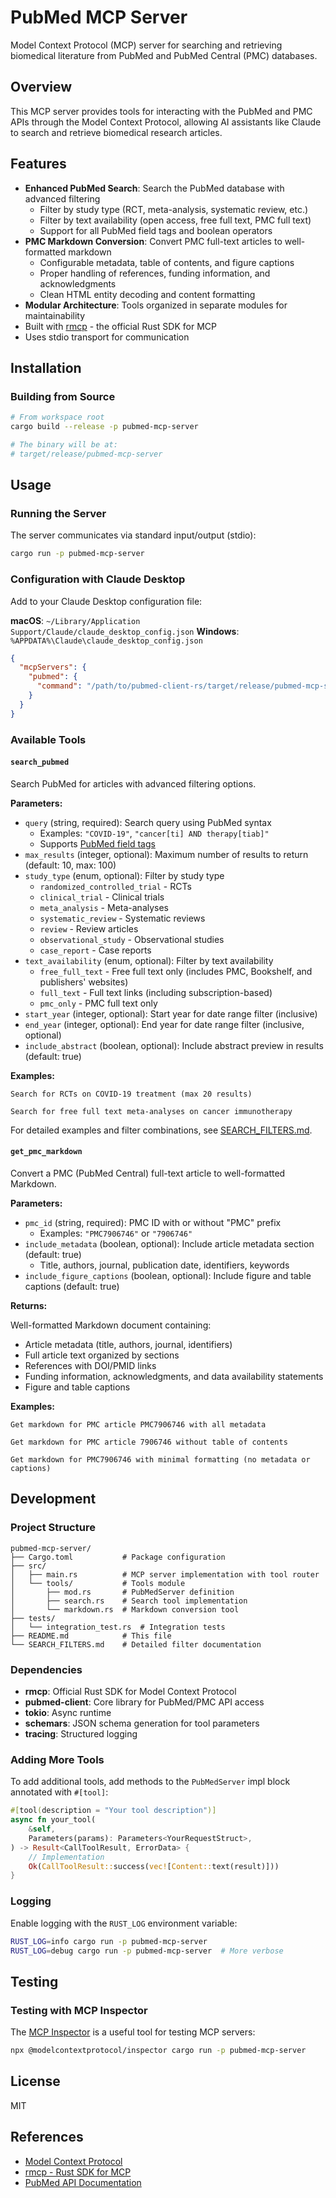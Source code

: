 # PubMed MCP Server

Model Context Protocol (MCP) server for searching and retrieving biomedical literature from PubMed and PubMed Central (PMC) databases.

## Overview

This MCP server provides tools for interacting with the PubMed and PMC APIs through the Model Context Protocol, allowing AI assistants like Claude to search and retrieve biomedical research articles.

## Features

- **Enhanced PubMed Search**: Search the PubMed database with advanced filtering
  - Filter by study type (RCT, meta-analysis, systematic review, etc.)
  - Filter by text availability (open access, free full text, PMC full text)
  - Support for all PubMed field tags and boolean operators
- **PMC Markdown Conversion**: Convert PMC full-text articles to well-formatted markdown
  - Configurable metadata, table of contents, and figure captions
  - Proper handling of references, funding information, and acknowledgments
  - Clean HTML entity decoding and content formatting
- **Modular Architecture**: Tools organized in separate modules for maintainability
- Built with [rmcp](https://github.com/modelcontextprotocol/rust-sdk) - the official Rust SDK for MCP
- Uses stdio transport for communication

## Installation

### Building from Source

```bash
# From workspace root
cargo build --release -p pubmed-mcp-server

# The binary will be at:
# target/release/pubmed-mcp-server
```

## Usage

### Running the Server

The server communicates via standard input/output (stdio):

```bash
cargo run -p pubmed-mcp-server
```

### Configuration with Claude Desktop

Add to your Claude Desktop configuration file:

**macOS**: `~/Library/Application Support/Claude/claude_desktop_config.json`
**Windows**: `%APPDATA%\Claude\claude_desktop_config.json`

```json
{
  "mcpServers": {
    "pubmed": {
      "command": "/path/to/pubmed-client-rs/target/release/pubmed-mcp-server"
    }
  }
}
```

### Available Tools

#### `search_pubmed`

Search PubMed for articles with advanced filtering options.

**Parameters:**

- `query` (string, required): Search query using PubMed syntax
  - Examples: `"COVID-19"`, `"cancer[ti] AND therapy[tiab]"`
  - Supports [PubMed field tags](https://pubmed.ncbi.nlm.nih.gov/help/#using-search-field-tags)
- `max_results` (integer, optional): Maximum number of results to return (default: 10, max: 100)
- `study_type` (enum, optional): Filter by study type
  - `randomized_controlled_trial` - RCTs
  - `clinical_trial` - Clinical trials
  - `meta_analysis` - Meta-analyses
  - `systematic_review` - Systematic reviews
  - `review` - Review articles
  - `observational_study` - Observational studies
  - `case_report` - Case reports
- `text_availability` (enum, optional): Filter by text availability
  - `free_full_text` - Free full text only (includes PMC, Bookshelf, and publishers' websites)
  - `full_text` - Full text links (including subscription-based)
  - `pmc_only` - PMC full text only
- `start_year` (integer, optional): Start year for date range filter (inclusive)
- `end_year` (integer, optional): End year for date range filter (inclusive, optional)
- `include_abstract` (boolean, optional): Include abstract preview in results (default: true)

**Examples:**

```
Search for RCTs on COVID-19 treatment (max 20 results)
```

```
Search for free full text meta-analyses on cancer immunotherapy
```

For detailed examples and filter combinations, see [SEARCH_FILTERS.md](SEARCH_FILTERS.md).

#### `get_pmc_markdown`

Convert a PMC (PubMed Central) full-text article to well-formatted Markdown.

**Parameters:**

- `pmc_id` (string, required): PMC ID with or without "PMC" prefix
  - Examples: `"PMC7906746"` or `"7906746"`
- `include_metadata` (boolean, optional): Include article metadata section (default: true)
  - Title, authors, journal, publication date, identifiers, keywords
- `include_figure_captions` (boolean, optional): Include figure and table captions (default: true)

**Returns:**

Well-formatted Markdown document containing:

- Article metadata (title, authors, journal, identifiers)
- Full article text organized by sections
- References with DOI/PMID links
- Funding information, acknowledgments, and data availability statements
- Figure and table captions

**Examples:**

```
Get markdown for PMC article PMC7906746 with all metadata
```

```
Get markdown for PMC article 7906746 without table of contents
```

```
Get markdown for PMC7906746 with minimal formatting (no metadata or captions)
```

## Development

### Project Structure

```
pubmed-mcp-server/
├── Cargo.toml           # Package configuration
├── src/
│   ├── main.rs          # MCP server implementation with tool router
│   └── tools/           # Tools module
│       ├── mod.rs       # PubMedServer definition
│       ├── search.rs    # Search tool implementation
│       └── markdown.rs  # Markdown conversion tool
├── tests/
│   └── integration_test.rs  # Integration tests
├── README.md            # This file
└── SEARCH_FILTERS.md    # Detailed filter documentation
```

### Dependencies

- **rmcp**: Official Rust SDK for Model Context Protocol
- **pubmed-client**: Core library for PubMed/PMC API access
- **tokio**: Async runtime
- **schemars**: JSON schema generation for tool parameters
- **tracing**: Structured logging

### Adding More Tools

To add additional tools, add methods to the `PubMedServer` impl block annotated with `#[tool]`:

```rust
#[tool(description = "Your tool description")]
async fn your_tool(
    &self,
    Parameters(params): Parameters<YourRequestStruct>,
) -> Result<CallToolResult, ErrorData> {
    // Implementation
    Ok(CallToolResult::success(vec![Content::text(result)]))
}
```

### Logging

Enable logging with the `RUST_LOG` environment variable:

```bash
RUST_LOG=info cargo run -p pubmed-mcp-server
RUST_LOG=debug cargo run -p pubmed-mcp-server  # More verbose
```

## Testing

### Testing with MCP Inspector

The [MCP Inspector](https://github.com/modelcontextprotocol/inspector) is a useful tool for testing MCP servers:

```bash
npx @modelcontextprotocol/inspector cargo run -p pubmed-mcp-server
```

## License

MIT

## References

- [Model Context Protocol](https://modelcontextprotocol.io/)
- [rmcp - Rust SDK for MCP](https://github.com/modelcontextprotocol/rust-sdk)
- [PubMed API Documentation](https://www.ncbi.nlm.nih.gov/books/NBK25499/)
